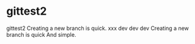 # gittest2
gittest2
Creating a new branch is quick.
xxx
dev dev dev
Creating a new branch is quick And simple.

